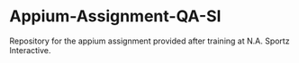 # Appium-Assignment-QA-SI
Repository for the appium assignment provided after training at N.A. Sportz Interactive.
